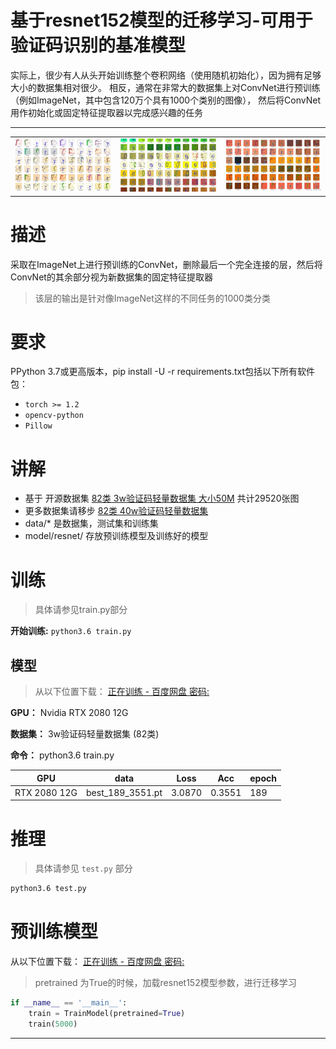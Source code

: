# 基于resnet152模型的迁移学习-可用于验证码识别的基准模型

实际上，很少有人从头开始训练整个卷积网络（使用随机初始化），因为拥有足够大小的数据集相对很少。
相反，通常在非常大的数据集上对ConvNet进行预训练（例如ImageNet，其中包含120万个具有1000个类别的图像），
然后将ConvNet用作初始化或固定特征提取器以完成感兴趣的任务

----

<table style="width:100%">
  <tr>
    <td>
      <img src="data/2.jpeg">
    </td>
    <td align="center">
        <img src="data/1.jpeg">
    </td>
    <td>
      <img src="data/3.jpeg">
    </td>
  </tr>
</table>


# 描述

采取在ImageNet上进行预训练的ConvNet，删除最后一个完全连接的层，然后将ConvNet的其余部分视为新数据集的固定特征提取器

> 该层的输出是针对像ImageNet这样的不同任务的1000类分类

# 要求

PPython 3.7或更高版本，pip install -U -r requirements.txt包括以下所有软件包：
- `torch >= 1.2`
- `opencv-python`
- `Pillow`


# 讲解

* 基于 开源数据集 [82类 3w验证码轻量数据集 大小50M](https://github.com/vdjango/dataset) 共计29520张图
* 更多数据集请移步  [82类 40w验证码轻量数据集](https://github.com/vdjango/dataset)
* data/* 是数据集，测试集和训练集
* model/resnet/ 存放预训练模型及训练好的模型

# 训练

> 具体请参见train.py部分

**开始训练:** `python3.6 train.py`

## 模型

> 从以下位置下载： [正在训练 - 百度网盘 密码:]()

**GPU：** Nvidia RTX 2080 12G

**数据集：** 3w验证码轻量数据集 (82类)

**命令：** python3.6 train.py

GPU | data  | Loss | Acc | epoch |
--- |--- |--- |--- |--- |
| RTX 2080 12G | best_189_3551.pt | 3.0870 | 0.3551 | 189 |

# 推理

> 具体请参见 `test.py` 部分

```bash
python3.6 test.py
```

# 预训练模型

从以下位置下载： [正在训练 - 百度网盘 密码:]()

> pretrained 为True的时候，加载resnet152模型参数，进行迁移学习

```python
if __name__ == '__main__':
    train = TrainModel(pretrained=True)
    train(5000)
```
----



